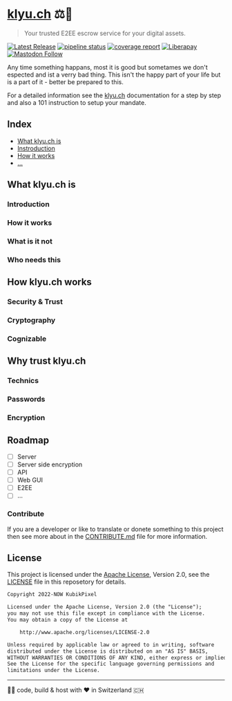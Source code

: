 # [klyu.ch](https://klyu.ch/) ⚖️🔐

> Your trusted E2EE escrow service for your digital assets.


[![Latest Release](https://gitlab.com/klyuch/klyuch/-/badges/release.svg)](https://gitlab.com/klyuch/klyuch/-/releases)
[![pipeline status](https://gitlab.com/klyuch/klyuch/badges/main/pipeline.svg)](https://gitlab.com/klyuch/klyuch/-/commits/main)
[![coverage report](https://gitlab.com/klyuch/klyuch/badges/main/coverage.svg)](https://gitlab.com/klyuch/klyuch/-/commits/main)
[![Liberapay](https://img.shields.io/liberapay/gives/KubikPixel.svg?logo=liberapay)](https://liberapay.com/KubikPixel)
[![Mastodon Follow](https://img.shields.io/mastodon/follow/000293781?color=blue&domain=https%3A%2F%2Fchaos.social&style=flat&logo=mastodon)](https://chaos.social/@kubikpixel)

Any time something happans, most it is good but sometames we don't espected and
ist a verry bad thing. This isn't the happy part of your life but is a part of
it - better be prepared to this.

For a detailed information see the [klyu.ch](https://klyu.ch/doc/)
documentation for a step by step and also a 101 instruction to setup your
mandate.

## Index

* [What klyu.ch is](what_klyuch_is)
* [Instroduction](introducion)
* [How it works](how_it_works)
* [...](#)

## What klyu.ch is

### Introduction

### How it works

### What is it not

### Who needs this

## How klyu.ch works

### Security & Trust

### Cryptography

### Cognizable

## Why trust klyu.ch

### Technics

### Passwords

### Encryption

## Roadmap

* [ ] Server
* [ ] Server side encryption
* [ ] API
* [ ] Web GUI
* [ ] E2EE
* [ ] ...

### Contribute

If you are a developer or like to translate or donete something to this project
then see more about in the [CONTRIBUTE.md](CONTRIBUTE.me) file for more
information.

## License

This project is licensed under the
[Apache License](https://www.apache.org/licenses/LICENSE-2.0), Version 2.0,
see the [LICENSE](LICENSE) file in this reposetory for details.

```txt
Copyright 2022-NOW KubikPixel

Licensed under the Apache License, Version 2.0 (the "License");
you may not use this file except in compliance with the License.
You may obtain a copy of the License at

    http://www.apache.org/licenses/LICENSE-2.0

Unless required by applicable law or agreed to in writing, software
distributed under the License is distributed on an "AS IS" BASIS,
WITHOUT WARRANTIES OR CONDITIONS OF ANY KIND, either express or implied.
See the License for the specific language governing permissions and
limitations under the License.
```

---

👨‍💻 code, build & host with ❤️  in Switzerland 🇨🇭
